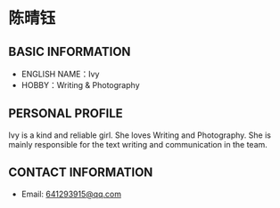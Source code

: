 # 陈晴钰

 ## BASIC INFORMATION

- ENGLISH NAME：Ivy
- HOBBY：Writing & Photography

## PERSONAL PROFILE

Ivy is a kind and reliable girl. She loves Writing and Photography.
She is mainly responsible for the text writing and communication in the team.

 ## CONTACT INFORMATION

- Email: 641293915@qq.com